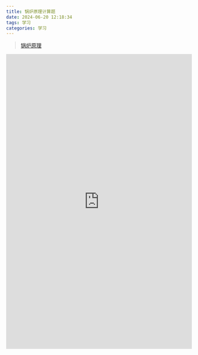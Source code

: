 ```yaml
---
title: 锅炉原理计算题
date: 2024-06-20 12:18:34
tags: 学习
categories: 学习
---
```

> [锅炉原理](/2024/06/10/锅炉原理/)

<iframe src="http://ss.bestzyq.cn/pdfjs6/web/viewer.html?file=http://ss.bestzyq.cn/d/Personal/%E7%A7%BB%E5%8A%A8%E7%BD%91%E7%9B%98/%E5%AD%A6%E4%B9%A0/%E9%94%85%E7%82%89%E5%8E%9F%E7%90%86/%E8%AE%A1%E7%AE%97%E9%A2%98.pdf"
        width="100%" height="800px" frameborder="0" scrolling="yes"></iframe>
